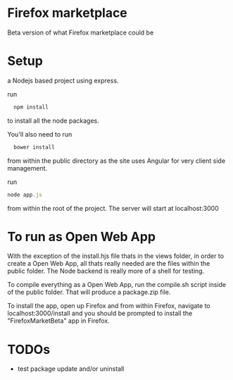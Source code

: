 Firefox marketplace
==========

Beta version of what Firefox marketplace could be

Setup
==========
a Nodejs based project using express.

run
```javascript
  npm install
```

to install all the node packages.


You'll also need to run

```javascript
  bower install
```

from within the public directory as the site uses Angular for very client side management.

run 
```javascript
node app.js
```
from within the root of the project. The server will start at localhost:3000


To run as Open Web App
============
With the exception of the install.hjs file thats in the views folder, in order to create a Open Web App, all thats really needed are the files within the public folder. The Node backend is really more of a shell for testing.

To compile everything as a Open Web App, run the compile.sh script inside of the public folder. That will produce a package.zip file.

To install the app, open up Firefox and from within Firefox, navigate to localhost:3000/install and you should be prompted to install the "FirefoxMarketBeta" app in Firefox.


TODOs
==========
- test package update and/or uninstall
